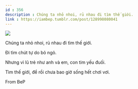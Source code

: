 ```yaml
---
id : 356
description : Chúng ta nhỏ nhoi, rủ nhau đi tìm thế giới.
link : https://iambep.tumblr.com/post/128998080041
---
```


![](https://64.media.tumblr.com/3d36f6f52fb756d80e63b74ab10ab9fb/tumblr_numfuufDeR1u3a9rjo1_540.jpg)

Chúng ta nhỏ nhoi, rủ nhau đi tìm thế giới.

Đi tìm chút tự do bỏ ngỏ.

Nhưng vì lũ trẻ như anh và em, con tim yếu đuối.

Tìm thế giới, để rồi chưa bao giờ sống hết chơi vơi.

From BeP